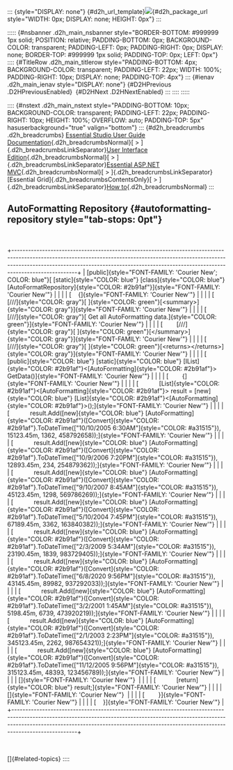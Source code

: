 ::: {style="DISPLAY: none"}
[](ms-xhelp:///?Id=d2h_url_template){#d2h_url_template}![](!package_url!){#d2h_package_url style="WIDTH: 0px; DISPLAY: none; HEIGHT: 0px"}
:::

::::: {#nsbanner .d2h_main_nsbanner style="BORDER-BOTTOM: #999999 1px solid; POSITION: relative; PADDING-BOTTOM: 0px; BACKGROUND-COLOR: transparent; PADDING-LEFT: 0px; PADDING-RIGHT: 0px; DISPLAY: none; BORDER-TOP: #999999 1px solid; PADDING-TOP: 0px; LEFT: 0px"}
:::: {#TitleRow .d2h_main_titlerow style="PADDING-BOTTOM: 4px; BACKGROUND-COLOR: transparent; PADDING-LEFT: 22px; WIDTH: 100%; PADDING-RIGHT: 10px; DISPLAY: none; PADDING-TOP: 4px"}
::: {#ienav .d2h_main_ienav style="DISPLAY: none"}
[](ms-xhelp:///?Id=6a10bc1f-478a-4f7c-831d-f1d012c7f49a){#D2HPrevious .D2HPreviousEnabled}  [](ms-xhelp:///?Id=82eb08c4-33ff-49bf-8095-0afea84bdb75){#D2HNext .D2HNextEnabled}
:::
::::
:::::

:::: {#nstext .d2h_main_nstext style="PADDING-BOTTOM: 10px; BACKGROUND-COLOR: transparent; PADDING-LEFT: 22px; PADDING-RIGHT: 10px; HEIGHT: 100%; OVERFLOW: auto; PADDING-TOP: 5px" hasuserbackground="true" valign="bottom"}
::: {#d2h_breadcrumbs .d2h_breadcrumbs}
[Essential Studio User Guide Documentation](ms-xhelp:///?Id=12457748-09e3-4d74-a240-8e049cedf030){.d2h_breadcrumbsNormal}[ \> ]{.d2h_breadcrumbsLinkSeparator}[User Interface Edition](ms-xhelp:///?Id=c29296b7-531c-413b-a0ec-488ca1f7f669){.d2h_breadcrumbsNormal}[ \> ]{.d2h_breadcrumbsLinkSeparator}[Essential ASP.NET MVC](ms-xhelp:///?Id=4b14e7d1-65c4-4f67-b1aa-2c37709905a5){.d2h_breadcrumbsNormal}[ \> ]{.d2h_breadcrumbsLinkSeparator}[Essential Grid]{.d2h_breadcrumbsContentsOnly}[ \> ]{.d2h_breadcrumbsLinkSeparator}[How to](ms-xhelp:///?Id=0d8a7383-ca49-43db-8609-dca7963c87ab){.d2h_breadcrumbsNormal}
:::

## AutoFormatting Repository {#autoformatting-repository style="tab-stops: 0pt"}

 

+-----------------------------------------------------------------------------------------------------------------------------------------------------------------------------------------------------------------------------------------------------------------+
| [public]{style="FONT-FAMILY: 'Courier New'; COLOR: blue"}[ [static]{style="COLOR: blue"} [class]{style="COLOR: blue"} [AutoFormatRepository]{style="COLOR: #2b91af"}]{style="FONT-FAMILY: 'Courier New'"}                                                       |
|                                                                                                                                                                                                                                                                 |
| [    {]{style="FONT-FAMILY: 'Courier New'"}                                                                                                                                                                                                                     |
|                                                                                                                                                                                                                                                                 |
| [        [///]{style="COLOR: gray"}[ ]{style="COLOR: green"}[\<summary\>]{style="COLOR: gray"}]{style="FONT-FAMILY: 'Courier New'"}                                                                                                                             |
|                                                                                                                                                                                                                                                                 |
| [        [///]{style="COLOR: gray"}[ Get all AutoFormatting data.]{style="COLOR: green"}]{style="FONT-FAMILY: 'Courier New'"}                                                                                                                                   |
|                                                                                                                                                                                                                                                                 |
| [        [///]{style="COLOR: gray"}[ ]{style="COLOR: green"}[\</summary\>]{style="COLOR: gray"}]{style="FONT-FAMILY: 'Courier New'"}                                                                                                                            |
|                                                                                                                                                                                                                                                                 |
| [        [///]{style="COLOR: gray"}[ ]{style="COLOR: green"}[\<returns\>\</returns\>]{style="COLOR: gray"}]{style="FONT-FAMILY: 'Courier New'"}                                                                                                                 |
|                                                                                                                                                                                                                                                                 |
| [        [public]{style="COLOR: blue"} [static]{style="COLOR: blue"} [IList]{style="COLOR: #2b91af"}\<[AutoFormatting]{style="COLOR: #2b91af"}\> GetData()]{style="FONT-FAMILY: 'Courier New'"}                                                                 |
|                                                                                                                                                                                                                                                                 |
| [        {]{style="FONT-FAMILY: 'Courier New'"}                                                                                                                                                                                                                 |
|                                                                                                                                                                                                                                                                 |
| [            [List]{style="COLOR: #2b91af"}\<[AutoFormatting]{style="COLOR: #2b91af"}\> result = [new]{style="COLOR: blue"} [List]{style="COLOR: #2b91af"}\<[AutoFormatting]{style="COLOR: #2b91af"}\>();]{style="FONT-FAMILY: 'Courier New'"}                  |
|                                                                                                                                                                                                                                                                 |
| [            result.Add([new]{style="COLOR: blue"} [AutoFormatting]{style="COLOR: #2b91af"}([Convert]{style="COLOR: #2b91af"}.ToDateTime([\"10/10/2005 6:30AM\"]{style="COLOR: #a31515"}), 15123.45m, 1362, 458792658));]{style="FONT-FAMILY: 'Courier New'"}   |
|                                                                                                                                                                                                                                                                 |
| [            result.Add([new]{style="COLOR: blue"} [AutoFormatting]{style="COLOR: #2b91af"}([Convert]{style="COLOR: #2b91af"}.ToDateTime([\"10/9/2006 7:20PM\"]{style="COLOR: #a31515"}), 12893.45m, 234, 254879362));]{style="FONT-FAMILY: 'Courier New'"}     |
|                                                                                                                                                                                                                                                                 |
| [            result.Add([new]{style="COLOR: blue"} [AutoFormatting]{style="COLOR: #2b91af"}([Convert]{style="COLOR: #2b91af"}.ToDateTime([\"9/10/2007 8:45AM\"]{style="COLOR: #a31515"}), 45123.45m, 1298, 569786269));]{style="FONT-FAMILY: 'Courier New'"}    |
|                                                                                                                                                                                                                                                                 |
| [            result.Add([new]{style="COLOR: blue"} [AutoFormatting]{style="COLOR: #2b91af"}([Convert]{style="COLOR: #2b91af"}.ToDateTime([\"5/10/2004 7:45PM\"]{style="COLOR: #a31515"}), 67189.45m, 3362, 163840382));]{style="FONT-FAMILY: 'Courier New'"}    |
|                                                                                                                                                                                                                                                                 |
| [            result.Add([new]{style="COLOR: blue"} [AutoFormatting]{style="COLOR: #2b91af"}([Convert]{style="COLOR: #2b91af"}.ToDateTime([\"2/3/2009 5:34AM\"]{style="COLOR: #a31515"}), 23190.45m, 1839, 983729405));]{style="FONT-FAMILY: 'Courier New'"}     |
|                                                                                                                                                                                                                                                                 |
| [            result.Add([new]{style="COLOR: blue"} [AutoFormatting]{style="COLOR: #2b91af"}([Convert]{style="COLOR: #2b91af"}.ToDateTime([\"6/8/2020 9:56PM\"]{style="COLOR: #a31515"}), 43145.45m, 89982, 937292033));]{style="FONT-FAMILY: 'Courier New'"}    |
|                                                                                                                                                                                                                                                                 |
| [            result.Add([new]{style="COLOR: blue"} [AutoFormatting]{style="COLOR: #2b91af"}([Convert]{style="COLOR: #2b91af"}.ToDateTime([\"3/2/2001 1:45AM\"]{style="COLOR: #a31515"}), 5198.45m, 6739, 473920219));]{style="FONT-FAMILY: 'Courier New'"}      |
|                                                                                                                                                                                                                                                                 |
| [            result.Add([new]{style="COLOR: blue"} [AutoFormatting]{style="COLOR: #2b91af"}([Convert]{style="COLOR: #2b91af"}.ToDateTime([\"2/1/2003 2:23PM\"]{style="COLOR: #a31515"}), 345123.45m, 2262, 987654321));]{style="FONT-FAMILY: 'Courier New'"}    |
|                                                                                                                                                                                                                                                                 |
| [            result.Add([new]{style="COLOR: blue"} [AutoFormatting]{style="COLOR: #2b91af"}([Convert]{style="COLOR: #2b91af"}.ToDateTime([\"11/12/2005 9:56PM\"]{style="COLOR: #a31515"}), 315123.45m, 48393, 123456789));]{style="FONT-FAMILY: 'Courier New'"} |
|                                                                                                                                                                                                                                                                 |
| []{style="FONT-FAMILY: 'Courier New'"}                                                                                                                                                                                                                          |
|                                                                                                                                                                                                                                                                 |
| [            [return]{style="COLOR: blue"} result;]{style="FONT-FAMILY: 'Courier New'"}                                                                                                                                                                         |
|                                                                                                                                                                                                                                                                 |
| []{style="FONT-FAMILY: 'Courier New'"}                                                                                                                                                                                                                          |
|                                                                                                                                                                                                                                                                 |
| [        }]{style="FONT-FAMILY: 'Courier New'"}                                                                                                                                                                                                                 |
|                                                                                                                                                                                                                                                                 |
| [    }]{style="FONT-FAMILY: 'Courier New'"}                                                                                                                                                                                                                     |
+-----------------------------------------------------------------------------------------------------------------------------------------------------------------------------------------------------------------------------------------------------------------+

 

[]{#related-topics}
::::
